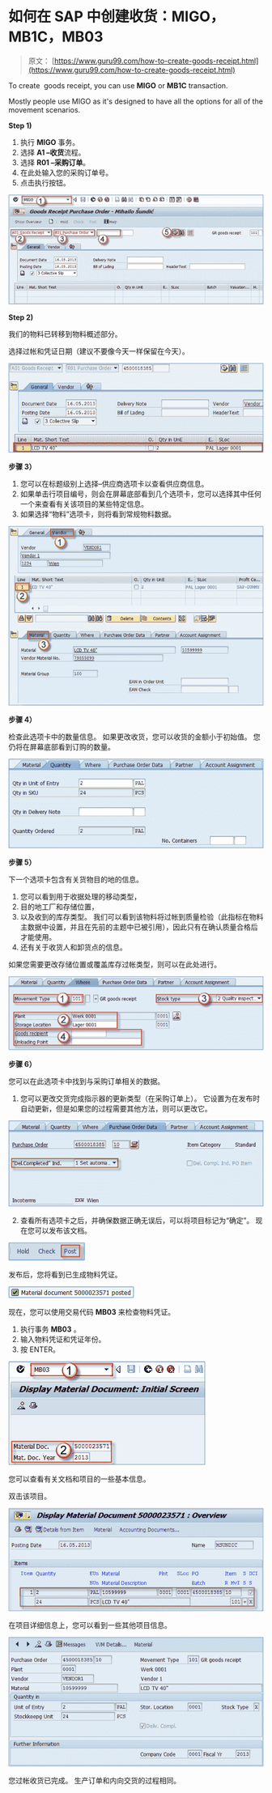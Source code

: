 # 如何在 SAP 中创建收货：MIGO，MB1C，MB03

> 原文： [https://www.guru99.com/how-to-create-goods-receipt.html](https://www.guru99.com/how-to-create-goods-receipt.html)

To create  goods receipt, you can use **MIGO** or **MB1C** transaction.

Mostly people use MIGO as it's designed to have all the options for all of the movement scenarios.

**Step 1)**

1.  执行 **MIGO** 事务。
2.  选择 **A1 –收货**流程。
3.  选择 **R01 –采购订单**。
4.  在此处输入您的采购订单号。
5.  点击执行按钮。

![](img/a8a207528c8244bdd570309b10ff577f.png)

**Step 2)**

我们的物料已转移到物料概述部分。

选择过帐和凭证日期（建议不要像今天一样保留在今天）。

![](img/4099194a866dec027bea47f49372ab6e.png)

**步骤 3）**

1.  您可以在标题级别上选择–供应商选项卡以查看供应商信息。
2.  如果单击行项目编号，则会在屏幕底部看到几个选项卡，您可以选择其中任何一个来查看有关该项目的某些特定信息。
3.  如果选择“物料”选项卡，则将看到常规物料数据。

![](img/4d820992fafe957bbdb055872480bf17.png)

**步骤 4）**

检查此选项卡中的数量信息。 如果更改收货，您可以收货的金额小于初始值。 您仍将在屏幕底部看到订购的数量。

![](img/053f9b932f4a9240aa160be8d7b94e00.png)

**步骤 5）**

下一个选项卡包含有关货物目的地的信息。

1.  您可以看到用于收据处理的移动类型，
2.  目的地工厂和存储位置，
3.  以及收到的库存类型。 我们可以看到该物料将过帐到质量检验（此指标在物料主数据中设置，并且在先前的主题中已被引用），因此只有在确认质量合格后才能使用。
4.  还有关于收货人和卸货点的信息。

如果您需要更改存储位置或覆盖库存过帐类型，则可以在此处进行。

![](img/53e7e69e8041ab45e5a96f2791652b8c.png)

**步骤 6）**

您可以在此选项卡中找到与采购订单相关的数据。

1.  您可以更改交货完成指示器的更新类型（在采购订单上）。 它设置为在发布时自动更新，但是如果您的过程需要其他方法，则可以更改它。

![](img/225d83f53234abd93c364d377836949d.png)

2.  查看所有选项卡之后，并确保数据正确无误后，可以将项目标记为“确定”。 现在您可以发布该文档。

![](img/967f8428a3e41be913dbcaa7b931298b.png)

发布后，您将看到已生成物料凭证。

![](img/ca30fd83ec41b63caa8897ce5974a396.png)

现在，您可以使用交易代码 **MB03** 来检查物料凭证。

1.  执行事务 **MB03** 。
2.  输入物料凭证和凭证年份。
3.  按 ENTER。

![](img/4bcfcea6accd9152c296669764a2a821.png)

您可以查看有关文档和项目的一些基本信息。

双击该项目。

![](img/a274bfc9a8d49bae15a7c95ad06c4192.png)

在项目详细信息上，您可以看到一些其他项目信息。

![](img/401c9b45e48cd09873ad33701874fa7c.png)

您过帐收货已完成。 生产订单和内向交货的过程相同。